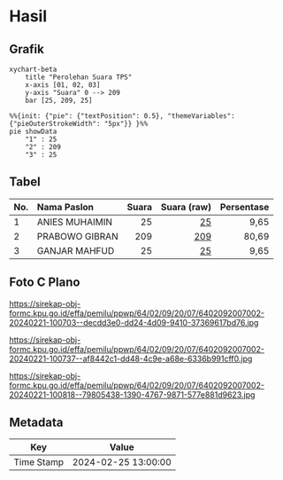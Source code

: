 # Hasil

## Grafik

```mermaid
xychart-beta
    title "Perolehan Suara TPS"
    x-axis [01, 02, 03]
    y-axis "Suara" 0 --> 209
    bar [25, 209, 25]
```

```mermaid
%%{init: {"pie": {"textPosition": 0.5}, "themeVariables": {"pieOuterStrokeWidth": "5px"}} }%%
pie showData
    "1" : 25
    "2" : 209
    "3" : 25
```

## Tabel

| No. | Nama Paslon    | Suara | Suara (raw) | Persentase |
|:--- |:-------------- | -----:| -----------:| ----------:|
| 1   | ANIES MUHAIMIN | 25    | [25][p-1]   | 9,65       |
| 2   | PRABOWO GIBRAN | 209   | [209][p-2]  | 80,69      |
| 3   | GANJAR MAHFUD  | 25    | [25][p-3]   | 9,65       |


[p-1]: https://github.com/gigit-pemilu/pemilu-2024-64-kalimantan-timur/blob/main/pilpres/hitung-suara/sub/64-kalimantan-timur/sub/02-kutai-kartanegara/sub/09-kenohan/sub/2007-teluk-muda/sub/002-tps/sub/paslon-1.txt
[p-2]: https://github.com/gigit-pemilu/pemilu-2024-64-kalimantan-timur/blob/main/pilpres/hitung-suara/sub/64-kalimantan-timur/sub/02-kutai-kartanegara/sub/09-kenohan/sub/2007-teluk-muda/sub/002-tps/sub/paslon-2.txt
[p-3]: https://github.com/gigit-pemilu/pemilu-2024-64-kalimantan-timur/blob/main/pilpres/hitung-suara/sub/64-kalimantan-timur/sub/02-kutai-kartanegara/sub/09-kenohan/sub/2007-teluk-muda/sub/002-tps/sub/paslon-3.txt

## Foto C Plano

https://sirekap-obj-formc.kpu.go.id/effa/pemilu/ppwp/64/02/09/20/07/6402092007002-20240221-100703--decdd3e0-dd24-4d09-9410-37369617bd76.jpg

https://sirekap-obj-formc.kpu.go.id/effa/pemilu/ppwp/64/02/09/20/07/6402092007002-20240221-100737--af8442c1-dd48-4c9e-a68e-6336b991cff0.jpg

https://sirekap-obj-formc.kpu.go.id/effa/pemilu/ppwp/64/02/09/20/07/6402092007002-20240221-100818--79805438-1390-4767-9871-577e881d9623.jpg


## Metadata

| Key        | Value               |
| ---------- | ------------------- |
| Time Stamp | 2024-02-25 13:00:00 |



